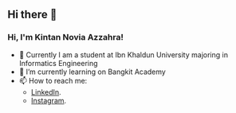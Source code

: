 ## Hi there 👋

<!--
**kintannovia/kintannovia** is a ✨ _special_ ✨ repository because its `README.md` (this file) appears on your GitHub profile.

Here are some ideas to get you started:
-->
### Hi, I'm Kintan Novia Azzahra!

- 🔭 Currently I am a student at Ibn Khaldun University majoring in Informatics Engineering
- 🌱 I’m currently learning on Bangkit Academy
- 📫 How to reach me:
  * [LinkedIn](https://www.linkedin.com/in/kintan-novia-azzahra-2851201a4/).
  * [Instagram](https://www.instagram.com/kintanvzr/).
